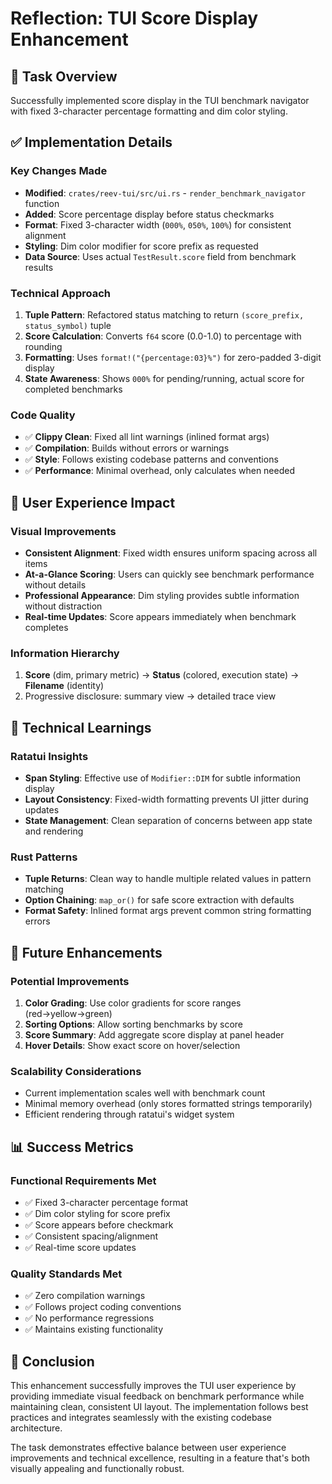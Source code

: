 # Reflection: TUI Score Display Enhancement

## 🎯 Task Overview
Successfully implemented score display in the TUI benchmark navigator with fixed 3-character percentage formatting and dim color styling.

## ✅ Implementation Details

### Key Changes Made
- **Modified**: `crates/reev-tui/src/ui.rs` - `render_benchmark_navigator` function
- **Added**: Score percentage display before status checkmarks
- **Format**: Fixed 3-character width (`000%`, `050%`, `100%`) for consistent alignment
- **Styling**: Dim color modifier for score prefix as requested
- **Data Source**: Uses actual `TestResult.score` field from benchmark results

### Technical Approach
1. **Tuple Pattern**: Refactored status matching to return `(score_prefix, status_symbol)` tuple
2. **Score Calculation**: Converts `f64` score (0.0-1.0) to percentage with rounding
3. **Formatting**: Uses `format!("{percentage:03}%")` for zero-padded 3-digit display
4. **State Awareness**: Shows `000%` for pending/running, actual score for completed benchmarks

### Code Quality
- ✅ **Clippy Clean**: Fixed all lint warnings (inlined format args)
- ✅ **Compilation**: Builds without errors or warnings
- ✅ **Style**: Follows existing codebase patterns and conventions
- ✅ **Performance**: Minimal overhead, only calculates when needed

## 🎨 User Experience Impact

### Visual Improvements
- **Consistent Alignment**: Fixed width ensures uniform spacing across all items
- **At-a-Glance Scoring**: Users can quickly see benchmark performance without details
- **Professional Appearance**: Dim styling provides subtle information without distraction
- **Real-time Updates**: Score appears immediately when benchmark completes

### Information Hierarchy
1. **Score** (dim, primary metric) → **Status** (colored, execution state) → **Filename** (identity)
2. Progressive disclosure: summary view → detailed trace view

## 🔧 Technical Learnings

### Ratatui Insights
- **Span Styling**: Effective use of `Modifier::DIM` for subtle information display
- **Layout Consistency**: Fixed-width formatting prevents UI jitter during updates
- **State Management**: Clean separation of concerns between app state and rendering

### Rust Patterns
- **Tuple Returns**: Clean way to handle multiple related values in pattern matching
- **Option Chaining**: `map_or()` for safe score extraction with defaults
- **Format Safety**: Inlined format args prevent common string formatting errors

## 🚀 Future Enhancements

### Potential Improvements
1. **Color Grading**: Use color gradients for score ranges (red→yellow→green)
2. **Sorting Options**: Allow sorting benchmarks by score
3. **Score Summary**: Add aggregate score display at panel header
4. **Hover Details**: Show exact score on hover/selection

### Scalability Considerations
- Current implementation scales well with benchmark count
- Minimal memory overhead (only stores formatted strings temporarily)
- Efficient rendering through ratatui's widget system

## 📊 Success Metrics

### Functional Requirements Met
- ✅ Fixed 3-character percentage format
- ✅ Dim color styling for score prefix
- ✅ Score appears before checkmark
- ✅ Consistent spacing/alignment
- ✅ Real-time score updates

### Quality Standards Met
- ✅ Zero compilation warnings
- ✅ Follows project coding conventions
- ✅ No performance regressions
- ✅ Maintains existing functionality

## 🎯 Conclusion

This enhancement successfully improves the TUI user experience by providing immediate visual feedback on benchmark performance while maintaining clean, consistent UI layout. The implementation follows best practices and integrates seamlessly with the existing codebase architecture.

The task demonstrates effective balance between user experience improvements and technical excellence, resulting in a feature that's both visually appealing and functionally robust.